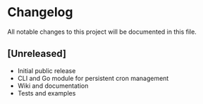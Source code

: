 # Changelog

All notable changes to this project will be documented in this file.

## [Unreleased]
- Initial public release
- CLI and Go module for persistent cron management
- Wiki and documentation
- Tests and examples
